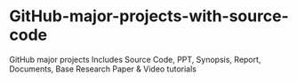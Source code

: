 # GitHub-major-projects-with-source-code
GitHub major projects Includes Source Code, PPT, Synopsis, Report, Documents, Base Research Paper &amp; Video tutorials
